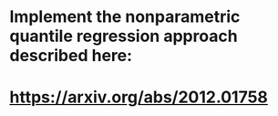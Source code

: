 
# Implement the nonparametric quantile regression approach described here:
# https://arxiv.org/abs/2012.01758
